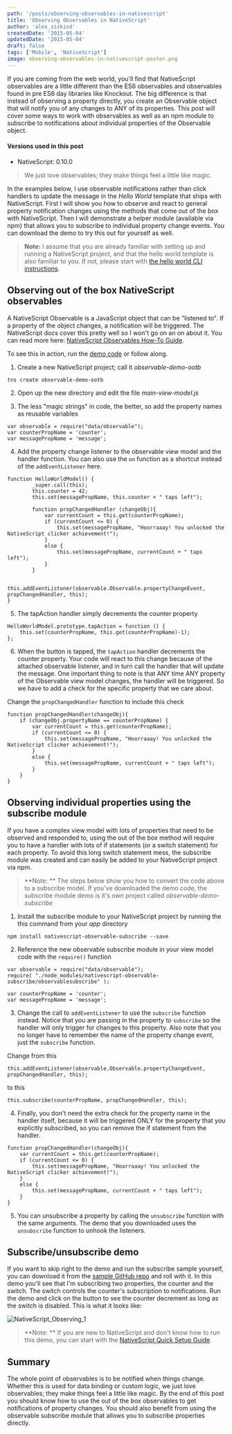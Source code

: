 ```yaml
---
path: '/posts/observing-observables-in-nativescript'
title: 'Observing Observables in NativeScript'
author: 'alex_ziskind'
createdDate: '2015-05-04'
updatedDate: '2015-05-04'
draft: false
tags: ['Mobile', 'NativeScript']
image: observing-observables-in-nativescript-poster.png
---
```


If you are coming from the web world, you'll find that NativeScript observables are a little different than the ES6 observables and observables found in pre ES6 day libraries like Knockout. The big difference is that instead of observing a property directly, you create an Observable object that will notify you of any changes to ANY of its properties. This post will cover some ways to work with observables as well as an npm module to subscribe to notifications about individual properties of the Observable object. 

#### Versions used in this post 

* NativeScript: 0.10.0

> We just love observables; they make things feel a little like magic.

In the examples below, I use observable notifications rather than click handlers to update the message in the _Hello World_ template that ships with NativeScript. First I will show you how to observe and react to general property notification changes using the methods that come out of the box with NativeScript. Then I will demonstrate a helper module (available via npm) that allows you to subscribe to individual property change events. You can download the demo to try this out for yourself as well. 

> **Note:** I assume that you are already familiar with setting up and running a NativeScript project, and that the hello world template is also familiar to you. If not, please start with [the hello world CLI instructions](http://docs.nativescript.org/hello-world/hello-world-ns-cli.html). 

## Observing out of the box NativeScript observables

A NativeScript Observable is a JavaScript object that can be "listened to". If a property of the object changes, a notification will be triggered. The NativeScript docs cover this pretty well so I won't go on an on about it. You can read more here: [NativeScript Observables How-To Guide](http://docs.nativescript.org/ApiReference/data/observable/HOW-TO.html). 

To see this in action, run the [demo code](https://github.com/alexziskind1/nativescript-observable-subscribe-demo) or follow along. 

1. Create a new NativeScript project; call it _observable-demo-ootb_
    
```
tns create observable-demo-ootb
```

2. Open up the new directory and edit the file _main-view-model.js_

3. The less "magic strings" in code, the better, so add the property names as reusable variables

```
var observable = require("data/observable");
var counterPropName = 'counter'; 
var messagePropName = 'message'; 
```

4. Add the property change listener to the observable view model and the handler function. You can also use the `on` function as a shortcut instead of the `addEventListener` here.

```
function HelloWorldModel() {
        _super.call(this);
        this.counter = 42;
        this.set(messagePropName, this.counter + " taps left");
         
        function propChangedHandler (changeObj){
            var currentCount = this.get(counterPropName);
            if (currentCount <= 0) {
                this.set(messagePropName, "Hoorraaay! You unlocked the NativeScript clicker achievement!");
            }
            else {
                this.set(messagePropName, currentCount + " taps left");
            }
        }
         
        this.addEventListener(observable.Observable.propertyChangeEvent, propChangedHandler, this);
}
```

5. The tapAction handler simply decrements the counter property

```
HelloWorldModel.prototype.tapAction = function () {
    this.set(counterPropName, this.get(counterPropName)-1);
};
```

6. When the button is tapped, the `tapAction` handler decrements the counter property. Your code will react to this change because of the attached observable listener, and in turn call the handler that will update the message. One important thing to note is that ANY time ANY property of the Observable view model changes, the handler will be triggered. So we have to add a check for the specific property that we care about.

Change the `propChangedHandler` function to include this check

```
function propChangedHandler(changeObj){
    if (changeObj.propertyName == counterPropName) {
        var currentCount = this.get(counterPropName);
        if (currentCount <= 0) {
            this.set(messagePropName, "Hoorraaay! You unlocked the NativeScript clicker achievement!");
        }
        else {
            this.set(messagePropName, currentCount + " taps left");
        }
    }
}
```

## Observing individual properties using the subscribe module

If you have a complex view model with lots of properties that need to be observed and responded to, using the out of the box method will require you to have a handler with lots of if statements (or a switch statement) for each property. To avoid this long switch statement mess, the subscribe module was created and can easily be added to your NativeScript project via npm. 

> **Note: ** The steps below show you how to convert the code above to a subscribe model. If you've downloaded the demo code, the subscribe module demo is it's own project called _observable-demo-subscribe_

1. Install the subscribe module to your NativeScript project by running the this command from your _app_ directory
    
```
npm install nativescript-observable-subscribe --save
```

2. Reference the new observable subscribe module in your view model code with the `require()` function

```
var observable = require("data/observable");
require( "./node_modules/nativescript-observable-subscribe/observablesubscribe" );
    
var counterPropName = 'counter'; 
var messagePropName = 'message';
```

3. Change the call to `addEventListener` to use the `subscribe` function instead. Notice that you are passing in the property to `subscribe` so the handler will only trigger for changes to this property. Also note that you no longer have to remember the name of the property change event, just the `subscribe` function.

Change from this

```
this.addEventListener(observable.Observable.propertyChangeEvent, propChangedHandler, this);
```

to this

```
this.subscribe(counterPropName, propChangedHandler, this); 
```

4. Finally, you don't need the extra check for the property name in the handler itself, because it will be triggered ONLY for the property that you explicitly subscribed, so you can remove the if statement from the handler.
    
```
function propChangedHandler(changeObj){
    var currentCount = this.get(counterPropName);
    if (currentCount <= 0) {
        this.set(messagePropName, "Hoorraaay! You unlocked the NativeScript clicker achievement!");
    }
    else {
        this.set(messagePropName, currentCount + " taps left");
    }
}
```

5. You can unsubscribe a property by calling the `unsubscribe` function with the same arguments. The demo that you downloaded uses the `unsubscribe` function to unhook the listeners.

## Subscribe/unsubscribe demo

If you want to skip right to the demo and run the subscribe sample yourself, you can download it from the [sample GitHub repo](https://github.com/alexziskind1/nativescript-observable-subscribe-demo) and roll with it. In this demo you'll see that I'm subscribing two properties, the counter and the switch. The switch controls the counter's subscription to notifications. Run the demo and click on the button to see the counter decrement as long as the switch is disabled. This is what it looks like: 

![NativeScript_Observing_1](NativeScript_Observing_1.png)

> **Note: ** If you are new to NativeScript and don't know how to run this demo, you can start with the [NativeScript Quick Setup Guide](http://docs.nativescript.org/setup/quick-setup). 

## Summary

The whole point of observables is to be notified when things change. Whether this is used for data binding or custom logic, we just love observables; they make things feel a little like magic. By the end of this post you should know how to use the out of the box observables to get notifications of property changes. You should also benefit from using the observable subscribe module that allows you to subscribe properties directly.
